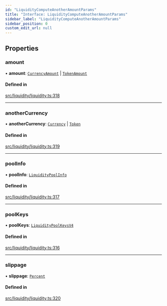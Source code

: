 ```yaml
---
id: "LiquidityComputeAnotherAmountParams"
title: "Interface: LiquidityComputeAnotherAmountParams"
sidebar_label: "LiquidityComputeAnotherAmountParams"
sidebar_position: 0
custom_edit_url: null
---
```


## Properties

### amount

• **amount**: [`CurrencyAmount`](../classes/CurrencyAmount.md) \| [`TokenAmount`](../classes/TokenAmount.md)

#### Defined in

[src/liquidity/liquidity.ts:318](https://github.com/alpha-defi/raydium-sdk/blob/5597113/src/liquidity/liquidity.ts#L318)

___

### anotherCurrency

• **anotherCurrency**: [`Currency`](../classes/Currency.md) \| [`Token`](../classes/Token.md)

#### Defined in

[src/liquidity/liquidity.ts:319](https://github.com/alpha-defi/raydium-sdk/blob/5597113/src/liquidity/liquidity.ts#L319)

___

### poolInfo

• **poolInfo**: [`LiquidityPoolInfo`](LiquidityPoolInfo.md)

#### Defined in

[src/liquidity/liquidity.ts:317](https://github.com/alpha-defi/raydium-sdk/blob/5597113/src/liquidity/liquidity.ts#L317)

___

### poolKeys

• **poolKeys**: [`LiquidityPoolKeysV4`](../modules.md#liquiditypoolkeysv4)

#### Defined in

[src/liquidity/liquidity.ts:316](https://github.com/alpha-defi/raydium-sdk/blob/5597113/src/liquidity/liquidity.ts#L316)

___

### slippage

• **slippage**: [`Percent`](../classes/Percent.md)

#### Defined in

[src/liquidity/liquidity.ts:320](https://github.com/alpha-defi/raydium-sdk/blob/5597113/src/liquidity/liquidity.ts#L320)
